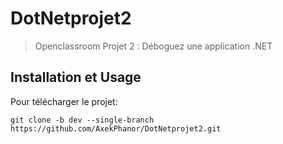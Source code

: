 # DotNetprojet2
> Openclassroom
> Projet 2 : Déboguez une application .NET


## Installation et Usage

Pour télécharger le projet:
```
git clone -b dev --single-branch https://github.com/AxekPhanor/DotNetprojet2.git
```
